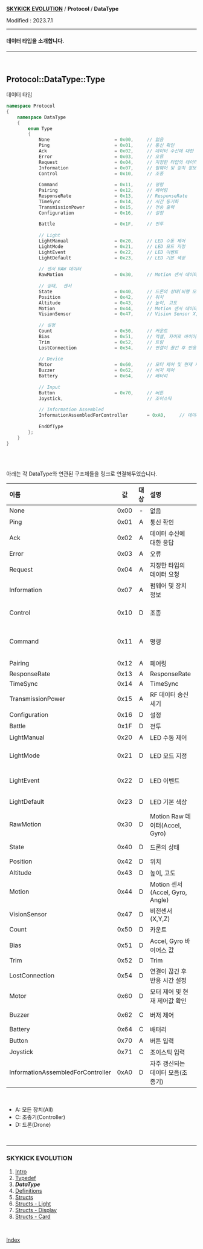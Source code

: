 **[SKYKICK EVOLUTION](index.md)** / **Protocol** / **DataType**

Modified : 2023.7.1

---

#### 데이터 타입을 소개합니다.

---

<br>

<a name="Protocol_DataType"></a>
## Protocol::DataType::Type
데이터 타입

```cpp
namespace Protocol
{
    namespace DataType
    {
        enum Type
        {
            None						= 0x00,		// 없음
            Ping						= 0x01,		// 통신 확인
            Ack							= 0x02,		// 데이터 수신에 대한 응답
            Error						= 0x03,		// 오류
            Request						= 0x04,		// 지정한 타입의 데이터 요청
            Information					= 0x07,		// 펌웨어 및 장치 정보
            Control						= 0x10,		// 조종
            
            Command						= 0x11,		// 명령
            Pairing						= 0x12,		// 페어링
            ResponseRate				= 0x13,		// ResponseRate
            TimeSync					= 0x14,		// 시간 동기화
            TransmissionPower			= 0x15,		// 전송 출력
            Configuration				= 0x16,		// 설정
            
            Battle						= 0x1F,		// 전투
            
            // Light
            LightManual					= 0x20,		// LED 수동 제어
            LightMode					= 0x21,		// LED 모드 지정
            LightEvent					= 0x22,		// LED 이벤트
            LightDefault				= 0x23,		// LED 기본 색상
            
            // 센서 RAW 데이터
            RawMotion					= 0x30,		// Motion 센서 데이터 RAW 값
            
            // 상태,  센서
            State						= 0x40,		// 드론의 상태(비행 모드, 방위기준, 배터리량)
            Position					= 0x42,		// 위치
            Altitude					= 0x43,		// 높이, 고도
            Motion						= 0x44,		// Motion 센서 데이터 처리한 값(IMU)
            VisionSensor				= 0x47,		// Vision Sensor X, Y, Z
            
            // 설정
            Count						= 0x50,		// 카운트
            Bias						= 0x51,		// 엑셀, 자이로 바이어스 값
            Trim						= 0x52,		// 트림
            LostConnection				= 0x54,		// 연결이 끊긴 후 반응 시간 설정
            
            // Device
            Motor						= 0x60,		// 모터 제어 및 현재 제어값 확인
            Buzzer						= 0x62,		// 버저 제어
            Battery						= 0x64,		// 배터리
            
            // Input
            Button						= 0x70,		// 버튼
            Joystick,								// 조이스틱
            
            // Information Assembled
            InformationAssembledForController		= 0xA0,		// 데이터 모음
            
            EndOfType
        };
    }
}
```


<br>
<br>

아래는 각 DataType와 연관된 구조체들을 링크로 연결해두었습니다.

| 이름                                  | 값   | 대상 | 설명                                           | 구조체  |
|:--------------------------------------|:----:|:----:|:-----------------------------------------------|:--------|
| None                                  | 0x00 | -    | 없음                                           | &nbsp; |
| Ping                                  | 0x01 | A    | 통신 확인                                      | [Protocol::Ping](05_structs.md#Protocol_Ping) |
| Ack                                   | 0x02 | A    | 데이터 수신에 대한 응답                        | [Protocol::Ack](05_structs.md#Protocol_Ack) |
| Error                                 | 0x03 | A    | 오류                                           | [Protocol::Error](05_structs.md#Protocol_Error) |
| Request                               | 0x04 | A    | 지정한 타입의 데이터 요청                      | [Protocol::Request](05_structs.md#Protocol_Request) |
| Information                           | 0x07 | A    | 펌웨어 및 장치 정보                            | [Protocol::Information](05_structs.md#Protocol_Information) |
| Control                               | 0x10 | D    | 조종                                           | [Control::Quad8](05_structs.md#Control_Quad8),<br> [Control::Quad8AndRequestData](05_structs.md#Control_Quad8AndRequestData),<br> [Control::Position](05_structs.md#Control_Position) |
| Command                               | 0x11 | A    | 명령                                           | [Protocol::Command::Command](05_structs.md#Protocol_Command_Command),<br> [Protocol::Command::LightEvent](05_structs.md#Protocol_Command_LightEvent),<br> [Protocol::Command::LightEventColor](05_structs.md#Protocol_Command_LightEventColor),<br> [Protocol::Command::LightEventColors](05_structs.md#Protocol_Command_LightEventColors) |
| Pairing                               | 0x12 | A    | 페어링                                         | [Protocol::Pairing](05_structs.md#Protocol_Pairing) |
| ResponseRate                          | 0x13 | A    | ResponseRate                                   | &nbsp; |
| TimeSync                              | 0x14 | A    | TimeSync                                       | &nbsp; |
| TransmissionPower                     | 0x15 | A    | RF 데이터 송신 세기                            | &nbsp; |
| Configuration                         | 0x16 | D    | 설정                                          | &nbsp; |
| Battle                                | 0x1F | D    | 전투                                          | &nbsp; |
| LightManual                           | 0x20 | A    | LED 수동 제어                                  | [Protocol::Light::Manual](06_structs_light.md#Protocol_Light_Manual) |
| LightMode                             | 0x21 | D    | LED 모드 지정                                  | [Protocol::Light::Mode](06_structs_light.md#Protocol_Light_Mode),<br> [Protocol::Light::ModeColor](06_structs_light.md#Protocol_Light_ModeColor),<br> [Protocol::Light::ModeColors](06_structs_light.md#Protocol_Light_ModeColors) |
| LightEvent                            | 0x22 | D    | LED 이벤트                                     | [Protocol::Light::Event](06_structs_light.md#Protocol_Light_Event),<br> [Protocol::Light::EventColor](06_structs_light.md#Protocol_Light_EventColor),<br> [Protocol::Light::EventColors](06_structs_light.md#Protocol_Light_EventColors) |
| LightDefault                          | 0x23 | D    | LED 기본 색상                                     | [Protocol::Light::ModeColor](06_structs_light.md#Protocol_Light_ModeColor),<br> [Protocol::Light::ModeColors](06_structs_light.md#Protocol_Light_ModeColors) |
| RawMotion                             | 0x30 | D    | Motion Raw 데이터(Accel, Gyro)                 | [Protocol::RawMotion](05_structs.md#Protocol_RawMotion) |
| State                                 | 0x40 | D    | 드론의 상태                                    | [Protocol::State](05_structs.md#Protocol_State)[Protocol::StateController](05_structs.md#Protocol_StateController), [Protocol::StateLink](05_structs.md#Protocol_StateLink) |
| Position                              | 0x42 | D    | 위치                                           | [Protocol::Position](05_structs.md#Protocol_Position) |
| Altitude                              | 0x43 | D    | 높이, 고도                                     | [Protocol::Altitude](05_structs.md#Protocol_Altitude) |
| Motion                                | 0x44 | D    | Motion 센서(Accel, Gyro, Angle)                | [Protocol::Motion](05_structs.md#Protocol_Motion) |
| VisionSensor                          | 0x47 | D    | 비전센서 (X,Y,Z)                               | &nbsp; |
| Count                                 | 0x50 | D    | 카운트                                         | [Protocol::Count](05_structs.md#Protocol_Count) |
| Bias                                  | 0x51 | D    | Accel, Gyro 바이어스 값                        | [Protocol::Bias](05_structs.md#Protocol_Bias) |
| Trim                                  | 0x52 | D    | Trim                                           | [Protocol::Trim](05_structs.md#Protocol_Trim) |
| LostConnection                        | 0x54 | D    | 연결이 끊긴 후 반응 시간 설정                  | [Protocol::LostConnection](05_structs.md#Protocol_LostConnection) |
| Motor                                 | 0x60 | D    | 모터 제어 및 현재 제어값 확인                  | [Protocol::Motor](05_structs.md#Protocol_Motor) |
| Buzzer                                | 0x62 | C    | 버저 제어                                      | [Protocol::Buzzer](05_structs.md#Protocol_Buzzer),<br> [Protocol::BuzzerMelody](05_structs.md#Protocol_BuzzerMelody) |
| Battery                               | 0x64 | C    | 배터리                                         | &nbsp; |
| Button                                | 0x70 | A    | 버튼 입력                                      | [Protocol::Button](05_structs.md#Protocol_Button) |
| Joystick                              | 0x71 | C    | 조이스틱 입력                                  | [Protocol::Joystick](05_structs.md#Protocol_Joystick) |
| InformationAssembledForController     | 0xA0 | D    | 자주 갱신되는 데이터 모음(조종기)              | [Protocol::InformationAssembledForController](05_structs.md#Protocol_InformationAssembledForController) |

<br>

- A: 모든 장치(All)
- C: 조종기(Controller)
- D: 드론(Drone)

<br>

---

<h3>SKYKICK EVOLUTION</H3>

1. [Intro](01_intro.md)
2. [Typedef](02_typedef.md)
3. ***DataType***
4. [Definitions](04_definitions.md)
5. [Structs](05_structs.md)
6. [Structs - Light](06_structs_light.md)
7. [Structs - Display](07_structs_display.md)
8. [Structs - Card](08_structs_card.md)

<br>

[Index](index.md)
